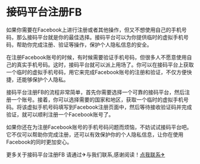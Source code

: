 # 接码平台注册FB

如果你需要在Facebook上进行注册或者其他操作，但又不想使用自己的手机号码，那么接码平台就是你的最佳选择。接码平台可以为你提供临时的虚拟手机号码，帮助你完成注册、验证等操作，保护个人隐私信息的安全。

在注册Facebook账号的时候，有时候需要验证手机号码，但很多人不愿意使用自己的真实手机号码。这时，接码平台就可以派上用场了。你可以在接码平台上获取一个临时的虚拟手机号码，用它来完成Facebook账号的注册和验证，不仅方便快捷，还能够保护个人隐私。

接码平台注册FB的流程非常简单，首先你需要选择一个可靠的接码平台，然后注册一个账号。接着，你可以选择需要的国家和地区，获取一个临时的虚拟手机号码。将该虚拟手机号码填写到Facebook注册页面中，然后等待接收验证码并完成验证，就可以顺利注册一个Facebook账号了。

如果你还在为注册Facebook账号的手机号码问题而烦恼，不妨试试接码平台吧。它不仅可以帮助你完成注册，还可以有效保护你的个人隐私信息，让你在使用Facebook的同时更加安心。

更多关于接码平台注册FB 请通过✈与我们联系,感谢阅读！[点我联系✈](https://vip.G208.com)